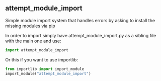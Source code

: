 ## attempt_module_import
Simple module import system that handles errors by asking to install the missing modules via pip

In order to import simply have attempt_module_import.py as a sibling file with the main one and use: 
```py
import attempt_module_import
```
Or this if you want to use importlib:
```py
from importlib import import_module
import_module("attempt_module_import")
```
